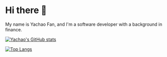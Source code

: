 # Hi there 👋

My name is Yachao Fan, and I'm a software developer with a background in finance. 


[![Yachao's GitHub stats](https://github-readme-stats.vercel.app/api?username=ycfan23&count_private=true&hide=stars&show_icons=true&theme=dracula&include_all_commits=true)](https://github.com/ycfan23/github-readme-stats) 

[![Top Langs](https://github-readme-stats.vercel.app/api/top-langs/?username=ycfan23&langs_count=5)](https://github.com/ycfan23/github-readme-stats)
